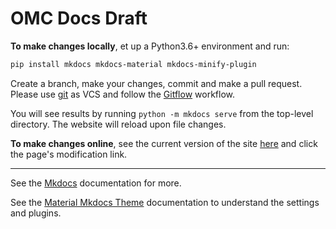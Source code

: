 # OMC Docs Draft

**To make changes locally**, et up a Python3.6+ environment and run:

```bash
pip install mkdocs mkdocs-material mkdocs-minify-plugin
```
Create a branch, make your changes, commit and make a pull request.
Please use [git](https://git-scm.com/) as VCS and follow the [Gitflow](https://www.atlassian.com/git/tutorials/comparing-workflows/gitflow-workflow) workflow.

You will see results by running `python -m mkdocs serve` from the top-level directory. The website will reload upon file changes.

**To make changes online**, see the current version of the site [here](https://fsoubelet.github.io/doc_omc/) and click the page's modification link.

---

See the [Mkdocs](https://www.mkdocs.org/) documentation for more.

See the [Material Mkdocs Theme](https://squidfunk.github.io/mkdocs-material/) documentation to understand the settings and plugins.

